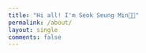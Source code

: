 ```yaml
---
title: "Hi all! I'm Seok Seung Min👋🏻"
permalink: /about/
layout: single
comments: false
---
```



